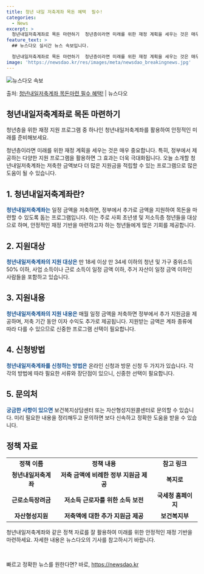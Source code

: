 ```yaml
---
title: 청년 내일 저축계좌 목돈 혜택  필수!
categories:
  - News
excerpt: >
  청년내일저축계좌로 목돈 마련하기  청년층이라면 미래를 위한 재정 계획을 세우는 것은 매우 중요합니다. 특히,…
feature_text: >
  ## 뉴스다오 실시간 뉴스 속보입니다.

  청년내일저축계좌로 목돈 마련하기  청년층이라면 미래를 위한 재정 계획을 세우는 것은 매우 중요합니다. 특히,…
image: 'https://newsdao.kr/res/images/meta/newsdao_breakingnews.jpg'
---
```


![뉴스다오 속보](https://newsdao.kr/res/images/meta/newsdao_breakingnews.jpg)

<p>출처: <a href="https://newsdao.kr/4438" rel="dofollow">청년내일저축계좌 목돈마련 필수 혜택!</a> | 뉴스다오</p>

<h2 data-ke-size="size26">청년내일저축계좌로 목돈 마련하기</h2>
청년층을 위한 재정 지원 프로그램 중 하나인 청년내일저축계좌를 활용하여 안정적인 미래를 준비해보세요.

<p data-ke-size="size16">청년층이라면 미래를 위한 재정 계획을 세우는 것은 매우 중요합니다. 특히, 정부에서 제공하는 다양한 지원 프로그램을 활용하면 그 효과는 더욱 극대화됩니다. 오늘 소개할 청년내일저축계좌는 저축한 금액보다 더 많은 지원금을 적립할 수 있는 프로그램으로 많은 도움이 될 수 있습니다.</p>

<h2 data-ke-size="size24">1. 청년내일저축계좌란?</h2>
<b><span style="color: #1a5490;">청년내일저축계좌는</span></b> 일정 금액을 저축하면, 정부에서 추가로 금액을 지원하여 목돈을 마련할 수 있도록 돕는 프로그램입니다. 이는 주로 사회 초년생 및 저소득층 청년들을 대상으로 하며, 안정적인 재정 기반을 마련하고자 하는 청년들에게 많은 기회를 제공합니다.

<h2 data-ke-size="size24">2. 지원대상</h2>
<b><span style="color: #1a5490;">청년내일저축계좌의 지원 대상은</span></b> 만 18세 이상 만 34세 이하의 청년 및 가구 중위소득 50% 이하, 사업 소득이나 근로 소득이 일정 금액 이하, 주거 자산이 일정 금액 이하인 사람들을 포함하고 있습니다.

<h2 data-ke-size="size24">3. 지원내용</h2>
<b><span style="color: #1a5490;">청년내일저축계좌의 지원 내용은</span></b> 매월 일정 금액을 저축하면 정부에서 추가 지원금을 제공하며, 저축 기간 동안 이자 수익도 추가로 제공됩니다. 지원받는 금액은 계좌 종류에 따라 다를 수 있으므로 신중한 프로그램 선택이 필요합니다.

<h2 data-ke-size="size24">4. 신청방법</h2>
<b><span style="color: #1a5490;">청년내일저축계좌를 신청하는 방법은</span></b> 온라인 신청과 방문 신청 두 가지가 있습니다. 각각의 방법에 따라 필요한 서류와 장단점이 있으니, 신중한 선택이 필요합니다.

<h2 data-ke-size="size24">5. 문의처</h2>
<b><span style="color: #1a5490;">궁금한 사항이 있으면</span></b> 보건복지상담센터 또는 자산형성지원콜센터로 문의할 수 있습니다. 미리 필요한 내용을 정리해두고 문의하면 보다 신속하고 정확한 도움을 받을 수 있습니다.

<h2 data-ke-size="size24">정책 자료</h2>
<table>
	<tr>
		<td style="text-align: center; height: 17px;"><b>정책 이름</b></td>
		<td style="text-align: center; height: 17px;"><b>정책 내용</b></td>
		<td style="text-align: center; height: 17px;"><b>참고 링크</b></td>
	</tr>
	<tr>
		<td style="text-align: center; height: 17px;"><b>청년내일저축계좌</b></td>
		<td style="text-align: center; height: 17px;"><b>저축 금액에 비례한 정부 지원금 제공</b></td>
		<td style="text-align: center; height: 17px;"><b>복지로</b></td>
	</tr>
	<tr>
		<td style="text-align: center; height: 17px;"><b>근로소득장려금</b></td>
		<td style="text-align: center; height: 17px;"><b>저소득 근로자를 위한 소득 보전</b></td>
		<td style="text-align: center; height: 17px;"><b>국세청 홈페이지</b></td>
	</tr>
	<tr>
		<td style="text-align: center; height: 17px;"><b>자산형성지원</b></td>
		<td style="text-align: center; height: 17px;"><b>저축액에 대한 추가 지원금 제공</b></td>
		<td style="text-align: center; height: 17px;"><b>보건복지부</b></td>
	</tr>
</table>

<p data-ke-size="size16">청년내일저축계좌와 같은 정책 자료를 잘 활용하여 미래를 위한 안정적인 재정 기반을 마련하세요. 자세한 내용은 뉴스다오의 기사를 참고하시기 바랍니다.</p>
<p data-ke-size="size16">&nbsp;</p> 

빠르고 정확한 뉴스를 원한다면? 바로, <a href="https://newsdao.kr" rel="dofollow">https://newsdao.kr</a>


    
